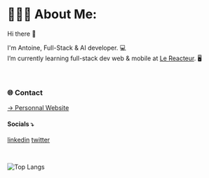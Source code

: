 # 👨🏻‍💻 About Me:
Hi there 👋
<br>

I'm Antoine, Full-Stack & AI developer. 💻
<br>
I’m currently learning full-stack dev web & mobile at [Le Reacteur](https://github.com/lereacteur). 🖥

<br>

### 🌐 Contact
[→ Personnal Website](https://antoineancelin.com)
<br>
#### Socials ⤵
[linkedin](https://linkedin.com/in/antancelin) [twitter](https://x.com/antancelin)

<br>

![Top Langs](https://github-readme-stats.vercel.app/api/top-langs/?username=antancelin&theme=tokyonight)
<br>
